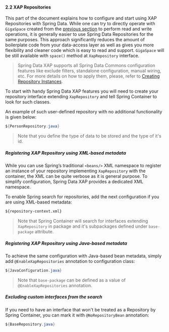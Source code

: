 #### <a name="repositories"/>2.2 XAP Repositories

This part of the document explains how to configure and start using XAP Repositories with Spring Data. While one can try to directly operate with `GigaSpace` created from the [previous section](#support) to perform read and write operations, it is generally easier to use Spring Data Repositories for the same purposes. This approach significantly reduces the amount of boilerplate code from your data-access layer as well as gives you more flexibility and cleaner code which is easy to read and support. `GigaSpace` will be still available with `space()` method at `XapRepository` interface.

> Spring Data XAP supports all Spring Data Commons configuration features like exclude filters, standalone configuration, manual wiring, etc. For more details on how to apply them, please, refer to [Creating Repository Instances](http://docs.spring.io/spring-data/commons/docs/current/reference/html/#repositories.create-instances).

To start with handy Spring Data XAP features you will need to create your repository interface extending `XapRepository` and tell Spring Container to look for such classes.

An example of such user-defined repository with no additional functionality is given below:
```java
${PersonRepository.java}
```
> Note that you define the type of data to be stored and the type of it's id.

##### Registering XAP Repository using XML-based metadata

While you can use Spring’s traditional `<beans/>` XML namespace to register an instance of your repository implementing `XapRepository` with the container, the XML can be quite verbose as it is general purpose. To simplify configuration, Spring Data XAP provides a dedicated XML namespace.

To enable Spring search for repositories, add the next configuration if you are using XML-based metadata:
```xml
${repository-context.xml}
```
> Note that Spring Container will search for interfaces extending `XapRepository` in package and it's subpackages defined under `base-package` attribute.

##### Registering XAP Repository using Java-based metadata

To achieve the same configuration with Java-based bean metadata, simply add `@EnableXapRepositories` annotation to configuration class:
```java
${JavaConfiguration.java}
```
> Note that `base-package` can be defined as a value of `@EnableXapRepositories` annotation.

##### Excluding custom interfaces from the search

If you need to have an interface that won't be treated as a Repository by Spring Container, you can mark it with `@NoRepositoryBean` annotation:
```java
${BaseRepository.java}
```
